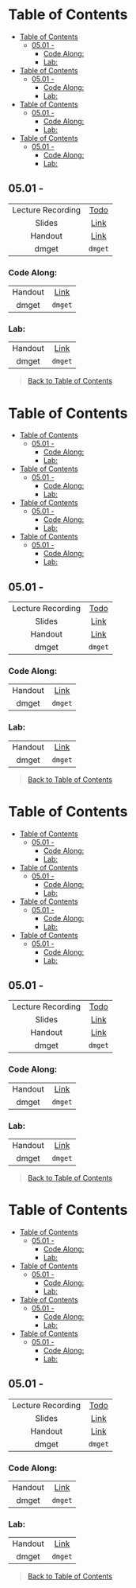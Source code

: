 # Table of Contents

- [Table of Contents](#table-of-contents)
  - [05.01 -](#0501--)
    - [Code Along:](#code-along)
    - [Lab:](#lab)
- [Table of Contents](#table-of-contents-1)
  - [05.01 -](#0501---1)
    - [Code Along:](#code-along-1)
    - [Lab:](#lab-1)
- [Table of Contents](#table-of-contents-2)
  - [05.01 -](#0501---2)
    - [Code Along:](#code-along-2)
    - [Lab:](#lab-2)
- [Table of Contents](#table-of-contents-3)
  - [05.01 -](#0501---3)
    - [Code Along:](#code-along-3)
    - [Lab:](#lab-3)

## 05.01 -

|  |  |
| :---: | :---: |
| Lecture Recording | [Todo]() |
| Slides | [Link]() |
| Handout | [Link]() |
| dmget | `dmget` |

### Code Along:

|  |  |
| :---: | :---: |
| Handout | [Link]() |
| dmget | `dmget` |

### Lab:

|  |  |
| :---: | :---: |
| Handout | [Link]() |
| dmget | `dmget` |

> [Back to Table of Contents](#table-of-contents)

# Table of Contents

- [Table of Contents](#table-of-contents)
  - [05.01 -](#0501--)
    - [Code Along:](#code-along)
    - [Lab:](#lab)
- [Table of Contents](#table-of-contents-1)
  - [05.01 -](#0501---1)
    - [Code Along:](#code-along-1)
    - [Lab:](#lab-1)
- [Table of Contents](#table-of-contents-2)
  - [05.01 -](#0501---2)
    - [Code Along:](#code-along-2)
    - [Lab:](#lab-2)
- [Table of Contents](#table-of-contents-3)
  - [05.01 -](#0501---3)
    - [Code Along:](#code-along-3)
    - [Lab:](#lab-3)

## 05.01 -

|  |  |
| :---: | :---: |
| Lecture Recording | [Todo]() |
| Slides | [Link]() |
| Handout | [Link]() |
| dmget | `dmget` |

### Code Along:

|  |  |
| :---: | :---: |
| Handout | [Link]() |
| dmget | `dmget` |

### Lab:

|  |  |
| :---: | :---: |
| Handout | [Link]() |
| dmget | `dmget` |

> [Back to Table of Contents](#table-of-contents)

# Table of Contents

- [Table of Contents](#table-of-contents)
  - [05.01 -](#0501--)
    - [Code Along:](#code-along)
    - [Lab:](#lab)
- [Table of Contents](#table-of-contents-1)
  - [05.01 -](#0501---1)
    - [Code Along:](#code-along-1)
    - [Lab:](#lab-1)
- [Table of Contents](#table-of-contents-2)
  - [05.01 -](#0501---2)
    - [Code Along:](#code-along-2)
    - [Lab:](#lab-2)
- [Table of Contents](#table-of-contents-3)
  - [05.01 -](#0501---3)
    - [Code Along:](#code-along-3)
    - [Lab:](#lab-3)

## 05.01 -

|  |  |
| :---: | :---: |
| Lecture Recording | [Todo]() |
| Slides | [Link]() |
| Handout | [Link]() |
| dmget | `dmget` |

### Code Along:

|  |  |
| :---: | :---: |
| Handout | [Link]() |
| dmget | `dmget` |

### Lab:

|  |  |
| :---: | :---: |
| Handout | [Link]() |
| dmget | `dmget` |

> [Back to Table of Contents](#table-of-contents)

# Table of Contents

- [Table of Contents](#table-of-contents)
  - [05.01 -](#0501--)
    - [Code Along:](#code-along)
    - [Lab:](#lab)
- [Table of Contents](#table-of-contents-1)
  - [05.01 -](#0501---1)
    - [Code Along:](#code-along-1)
    - [Lab:](#lab-1)
- [Table of Contents](#table-of-contents-2)
  - [05.01 -](#0501---2)
    - [Code Along:](#code-along-2)
    - [Lab:](#lab-2)
- [Table of Contents](#table-of-contents-3)
  - [05.01 -](#0501---3)
    - [Code Along:](#code-along-3)
    - [Lab:](#lab-3)

## 05.01 -

|  |  |
| :---: | :---: |
| Lecture Recording | [Todo]() |
| Slides | [Link]() |
| Handout | [Link]() |
| dmget | `dmget` |

### Code Along:

|  |  |
| :---: | :---: |
| Handout | [Link]() |
| dmget | `dmget` |

### Lab:

|  |  |
| :---: | :---: |
| Handout | [Link]() |
| dmget | `dmget` |

> [Back to Table of Contents](#table-of-contents)

